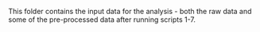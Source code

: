 This folder contains the input data for the analysis - both the raw data and some of the pre-processed data after running scripts 1-7.
